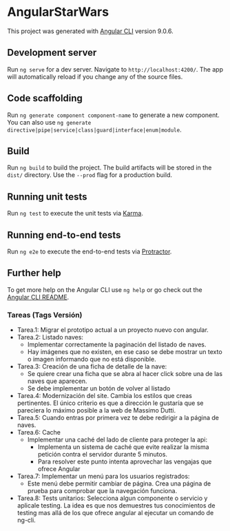 # AngularStarWars

This project was generated with [Angular CLI](https://github.com/angular/angular-cli) version 9.0.6.

## Development server

Run `ng serve` for a dev server. Navigate to `http://localhost:4200/`. The app will automatically reload if you change any of the source files.

## Code scaffolding

Run `ng generate component component-name` to generate a new component. You can also use `ng generate directive|pipe|service|class|guard|interface|enum|module`.

## Build

Run `ng build` to build the project. The build artifacts will be stored in the `dist/` directory. Use the `--prod` flag for a production build.

## Running unit tests

Run `ng test` to execute the unit tests via [Karma](https://karma-runner.github.io).

## Running end-to-end tests

Run `ng e2e` to execute the end-to-end tests via [Protractor](http://www.protractortest.org/).

## Further help

To get more help on the Angular CLI use `ng help` or go check out the [Angular CLI README](https://github.com/angular/angular-cli/blob/master/README.md).


### Tareas (Tags Versión)

- Tarea.1: Migrar el prototipo actual a un proyecto nuevo con angular.
- Tarea.2: Listado naves: 
  -  Implementar correctamente la paginación del listado de naves.
  -  Hay imágenes que no existen, en ese caso se debe mostrar un texto o imagen informando que no está disponible.
- Tarea.3: Creación de una ficha de detalle de la nave:
  - Se quiere crear una ficha que se abra al hacer click sobre una de las naves que aparecen.
  - Se debe implementar un botón de volver al listado
- Tarea.4: Modernización del site. Cambia los estilos que creas pertinentes. El único criterio es que a dirección le gustaría que se pareciera lo máximo posible a la web de Massimo Dutti.
- Tarea.5: Cuando entras por primera vez te debe redirigir a la página de naves.
- Tarea.6: Cache  
  - Implementar una caché del lado de cliente para proteger la api:
      - Implementa un sistema de caché que evite realizar la misma petición contra el servidor durante 5 minutos.
      - Para resolver este punto intenta aprovechar las vengajas que ofrece Angular
- Tarea.7: Implementar un menú para los usuarios registrados:
   - Este menú debe permitir cambiar de página. Crea una página de prueba para comprobar que la navegación funciona.
- Tarea.8: Tests unitarios: Selecciona algun componente o servicio y aplicale testing. La idea es que nos demuestres tus conocimientos de testing mas allá de los que ofrece angular al ejecutar un comando de ng-cli.